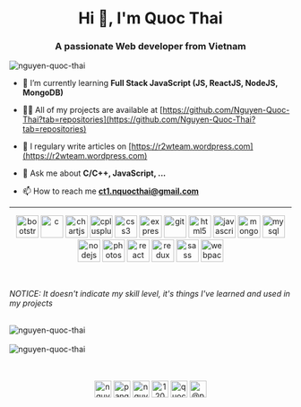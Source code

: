 <h1 align="center">Hi 👋, I'm Quoc Thai</h1>
<h3 align="center">A passionate Web developer from Vietnam</h3>

<p align="left"> <img src="https://komarev.com/ghpvc/?username=nguyen-quoc-thai" alt="nguyen-quoc-thai" /> </p>

- 🌱 I’m currently learning **Full Stack JavaScript (JS, ReactJS, NodeJS, MongoDB)**

- 👨‍💻 All of my projects are available at [https://github.com/Nguyen-Quoc-Thai?tab=repositories](https://github.com/Nguyen-Quoc-Thai?tab=repositories)

- 📝 I regulary write articles on [https://r2wteam.wordpress.com](https://r2wteam.wordpress.com)

- 💬 Ask me about **C/C++, JavaScript, ...**

- 📫 How to reach me **ct1.nquocthai@gmail.com**
<hr>
<p align="center"><img src="https://devicons.github.io/devicon/devicon.git/icons/bootstrap/bootstrap-plain.svg" alt="bootstrap" width="40" height="40"/> <img src="https://devicons.github.io/devicon/devicon.git/icons/c/c-original.svg" alt="c" width="40" height="40"/> <img src="https://www.chartjs.org/media/logo-title.svg" alt="chartjs" width="40" height="40"/> <img src="https://devicons.github.io/devicon/devicon.git/icons/cplusplus/cplusplus-original.svg" alt="cplusplus" width="40" height="40"/> <img src="https://devicons.github.io/devicon/devicon.git/icons/css3/css3-original-wordmark.svg" alt="css3" width="40" height="40"/> <img src="https://devicons.github.io/devicon/devicon.git/icons/express/express-original-wordmark.svg" alt="express" width="40" height="40"/> <img src="https://www.vectorlogo.zone/logos/git-scm/git-scm-icon.svg" alt="git" width="40" height="40"/> <img src="https://devicons.github.io/devicon/devicon.git/icons/html5/html5-original-wordmark.svg" alt="html5" width="40" height="40"/> <img src="https://devicons.github.io/devicon/devicon.git/icons/javascript/javascript-original.svg" alt="javascript" width="40" height="40"/> <img src="https://devicons.github.io/devicon/devicon.git/icons/mongodb/mongodb-original-wordmark.svg" alt="mongodb" width="40" height="40"/> <img src="https://devicons.github.io/devicon/devicon.git/icons/mysql/mysql-original-wordmark.svg" alt="mysql" width="40" height="40"/> <img src="https://devicons.github.io/devicon/devicon.git/icons/nodejs/nodejs-original-wordmark.svg" alt="nodejs" width="40" height="40"/> <img src="https://devicons.github.io/devicon/devicon.git/icons/photoshop/photoshop-plain.svg" alt="photoshop" width="40" height="40"/> <img src="https://devicons.github.io/devicon/devicon.git/icons/react/react-original-wordmark.svg" alt="react" width="40" height="40"/> <img src="https://devicons.github.io/devicon/devicon.git/icons/redux/redux-original.svg" alt="redux" width="40" height="40"/> <img src="https://devicons.github.io/devicon/devicon.git/icons/sass/sass-original.svg" alt="sass" width="40" height="40"/> <img src="https://devicons.github.io/devicon/devicon.git/icons/webpack/webpack-original.svg" alt="webpack" width="40" height="40"/></p>
<br>
<p><em>NOTICE: It doesn't indicate my skill level, it's things I've learned and used in my projects</em></p>
<br>

<div><img align="center" src="https://github-readme-stats.vercel.app/api/top-langs/?username=nguyen-quoc-thai&layout=compact&hide=c%23,c%2B%2B&theme=radical" alt="nguyen-quoc-thai" /></div>
<div><br><img align="center" src="https://github-readme-stats.vercel.app/api?username=nguyen-quoc-thai&count_private=true&show_icons=true&theme=radical&layout=compact&hide=issues" alt="nguyen-quoc-thai" /></div>

<br>
<br>
<p align="center">
<a href="https://dev.to/nguyenquocthai" target="blank"><img align="center" src="https://cdn.jsdelivr.net/npm/simple-icons@3.0.1/icons/dev-dot-to.svg" alt="nguyenquocthai" height="30" width="30" /></a>
<a href="https://twitter.com/panqtquocthai" target="blank"><img align="center" src="https://cdn.jsdelivr.net/npm/simple-icons@3.0.1/icons/twitter.svg" alt="panqtquocthai" height="30" width="30" /></a>
<a href="https://linkedin.com/in/nguyen-quoc-thai-pa-nqt" target="blank"><img align="center" src="https://cdn.jsdelivr.net/npm/simple-icons@3.0.1/icons/linkedin.svg" alt="nguyen-quoc-thai-pa-nqt" height="30" width="30" /></a>
<a href="https://stackoverflow.com/users/12086203" target="blank"><img align="center" src="https://cdn.jsdelivr.net/npm/simple-icons@3.0.1/icons/stackoverflow.svg" alt="12086203" height="30" width="30" /></a>
<a href="https://fb.com/quocthai.user" target="blank"><img align="center" src="https://cdn.jsdelivr.net/npm/simple-icons@3.0.1/icons/facebook.svg" alt="quocthai.user" height="30" width="30" /></a>
<a href="https://medium.com/@panqtquocthai" target="blank"><img align="center" src="https://cdn.jsdelivr.net/npm/simple-icons@3.0.1/icons/medium.svg" alt="@panqtquocthai" height="30" width="30" /></a>
</p>
